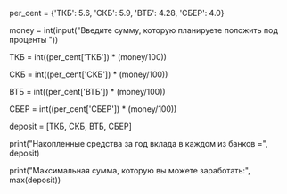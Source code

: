 per_cent = {'ТКБ': 5.6, 'СКБ': 5.9, 'ВТБ': 4.28, 'СБЕР': 4.0}

money = int(input("Введите сумму, которую планируете положить под проценты "))

ТКБ = int((per_cent['ТКБ']) * (money/100))

СКБ = int((per_cent['СКБ']) * (money/100))

ВТБ = int((per_cent['ВТБ']) * (money/100))

СБЕР = int((per_cent['СБЕР']) * (money/100))

deposit = [ТКБ, СКБ, ВТБ, СБЕР]

print("Накопленные средства за год вклада в каждом из банков =", deposit)

print("Максимальная сумма, которую вы можете заработать:", max(deposit))
